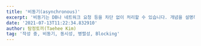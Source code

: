 ```yaml
---
title: '비동기(asynchronous)'
excerpt: '비동기는 DB나 네트워크 요청 등을 차단 없이 처리할 수 있습니다. 개념을 설명하고, 흔한 오해를 풀어봅니다.'
date: '2021-07-13T11:22:34.832910'
author: 탐정토끼(Taehee Kim)
tag: '작성 중, 비동기, 동시성, 병렬성, Blocking'
---
```


